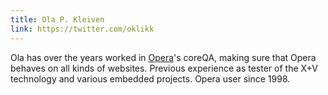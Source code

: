 ```yaml
---
title: Ola P. Kleiven
link: https://twitter.com/oklikk
---
```


Ola has over the years worked in [Opera](https://www.opera.com)'s coreQA, making sure that Opera behaves on all kinds of websites. Previous experience as tester of the X+V technology and various embedded projects. Opera user since 1998.